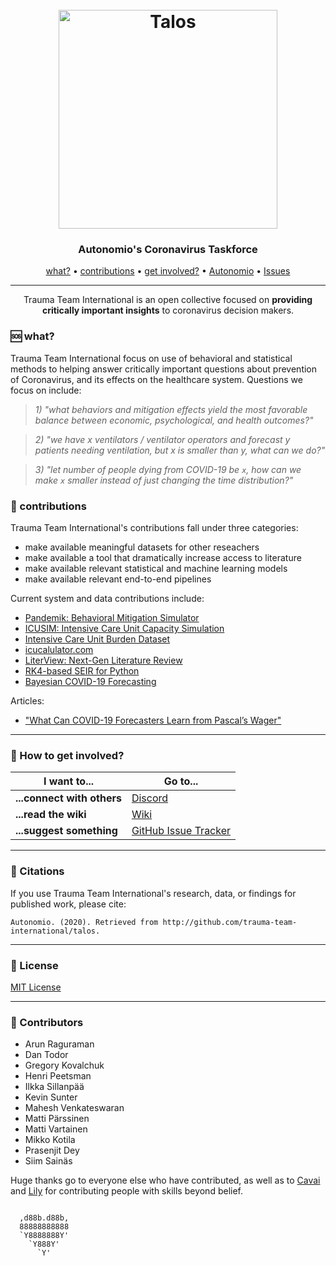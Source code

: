 <h1 align="center">
  <br>
  <a href="http://autonom.io"><img src="https://raw.githubusercontent.com/autonomio/trauma-team-international/master/logo.png" alt="Talos" width="350"></a>
  <br>
</h1>

<h3 align="center">Autonomio's Coronavirus Taskforce</h3>

<p align="center">
  <a href="#sos-what">what?</a> •
  <a href="#gem-contributions">contributions</a> •
  <a href="#speech_balloon-how-to-get-involved">get involved?</a> •
  <a href="https://autonom.io">Autonomio</a> •
  <a href="https://github.com/autonomio/talos/issues">Issues</a>
</p>
<hr>
<p align="center">
Trauma Team International is an open collective focused on <strong>providing critically important insights</strong> to coronavirus decision makers. 
</p>

### :sos: what?

Trauma Team International focus on use of behavioral and statistical methods to helping answer critically important questions about prevention of Coronavirus, and its effects on the healthcare system. Questions we focus on include:

>*1) "what behaviors and mitigation effects yield the most favorable balance between economic, psychological, and health outcomes?"*

>*2) "we have x ventilators / ventilator operators and forecast y patients needing ventilation, but x is smaller than y, what can we do?"*

>*3) "let number of people dying from COVID-19 be `x`, how can we make `x` smaller instead of just changing the time distribution?"*

### :gem: contributions

Trauma Team International's contributions fall under three categories:

- make available meaningful datasets for other reseachers
- make available a tool that dramatically increase access to literature
- make available relevant statistical and machine learning models
- make available relevant end-to-end pipelines

Current system and data contributions include:

- [Pandemik: Behavioral Mitigation Simulator](https://github.com/autonomio/pandemik)
- [ICUSIM: Intensive Care Unit Capacity Simulation](https://github.com/autonomio/ICUSIM)
- [Intensive Care Unit Burden Dataset](https://github.com/autonomio/trauma-team-international/tree/master/data)
- [icucalulator.com](https://www.icucalculator.com/)
- [LiterView: Next-Gen Literature Review](https://github.com/autonomio/literview)
- [RK4-based SEIR for Python](https://github.com/autonomio/trauma-team-international/blob/master/SEIR/rk4.py)
- [Bayesian COVID-19 Forecasting](https://github.com/autonomio/trauma-team-international/blob/master/icu_burden/icu_burden_bayesian.py)

Articles:

- ["What Can COVID-19 Forecasters Learn from Pascal’s Wager"](https://towardsdatascience.com/what-can-covid-19-forecasters-learn-from-pascals-wager-acb010f347e0)

<hr>

### :speech_balloon: How to get involved?

| I want to...                     | Go to...                                                  |
| -------------------------------- | ---------------------------------------------------------- |
| **...connect with others**      | [Discord]                                            |
| **...read the wiki**           | [Wiki]                                  |
| **...suggest something**  | [GitHub Issue Tracker]                                     |

<hr>

### 📢 Citations

If you use Trauma Team International's research, data, or findings for published work, please cite:

`Autonomio. (2020). Retrieved from http://github.com/trauma-team-international/talos.`

<hr>

### 📃 License

[MIT License](https://github.com/autonomio/talos/blob/master/LICENSE)

[github issue tracker]: https://github.com/automio/trauma-team-international/issues
[wiki]: https://github.com/autonomio/trauma-team-international/wiki
[discord]: https://discord.gg/t7vk27

<hr>

### :raising_hand: Contributors

- Arun Raguraman
- Dan Todor
- Gregory Kovalchuk
- Henri Peetsman
- Ilkka Sillanpää
- Kevin Sunter
- Mahesh Venkateswaran
- Matti Pärssinen
- Matti Vartainen
- Mikko Kotila
- Prasenjit Dey
- Siim Sainäs

Huge thanks go to everyone else who have contributed, as well as to [Cavai](https://cav.ai) and [Lily](https://lily-ai.com) for contributing people with skills beyond belief.

```

  ,d88b.d88b,
  88888888888
  `Y8888888Y'
    `Y888Y'   
      `Y'
```
